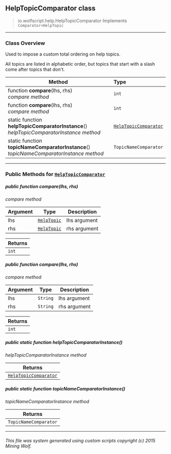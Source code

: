 ## HelpTopicComparator __class__

>io.wolfscript.help.HelpTopicComparator
>Implements `Comparator<HelpTopic`

---

### Class Overview

Used to impose a custom total ordering on help topics. <p> All topics are listed in alphabetic order, but topics that start with a slash come after topics that don't.

Method | Type   
--- | :--- 
 function __compare__(lhs, rhs) <br> _compare method_ | `int`
 function __compare__(lhs, rhs) <br> _compare method_ | `int`
static function __helpTopicComparatorInstance__() <br> _helpTopicComparatorInstance method_ | [`HelpTopicComparator`](HelpTopicComparator.md)
static function __topicNameComparatorInstance__() <br> _topicNameComparatorInstance method_ | `TopicNameComparator`



---


### Public Methods for [`HelpTopicComparator`](HelpTopicComparator.md)

##### <a id='compare'></a>public  function __compare__(lhs, rhs)

_compare method_

Argument | Type | Description  
--- | --- | --- 
lhs | [`HelpTopic`](HelpTopic.md) | lhs argument
rhs | [`HelpTopic`](HelpTopic.md) | rhs argument

Returns | 
--- | 
`int` |


##### <a id='compare'></a>public  function __compare__(lhs, rhs)

_compare method_

Argument | Type | Description  
--- | --- | --- 
lhs | `String` | lhs argument
rhs | `String` | rhs argument

Returns | 
--- | 
`int` |


##### <a id='helptopiccomparatorinstance'></a>public static function __helpTopicComparatorInstance__()

_helpTopicComparatorInstance method_

Returns | 
--- | 
[`HelpTopicComparator`](HelpTopicComparator.md) |


##### <a id='topicnamecomparatorinstance'></a>public static function __topicNameComparatorInstance__()

_topicNameComparatorInstance method_

Returns | 
--- | 
`TopicNameComparator` |


---


###### This file was system generated using custom scripts copyright (c) 2015 Mining Wolf.
	


